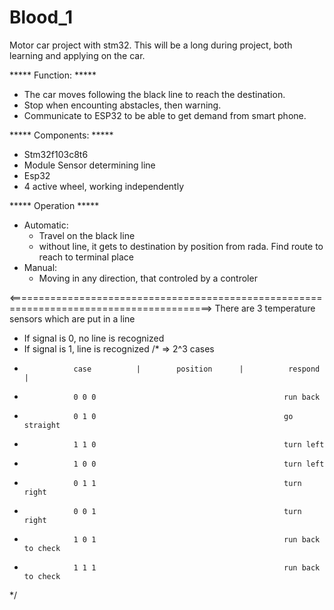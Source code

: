# Blood_1
Motor car project with stm32. This will be a long during project, both learning and applying on the car.

***** Function: *****
- The car moves following the black line to reach the destination.
- Stop when encounting abstacles, then warning.
- Communicate to ESP32 to be able to get demand from smart phone.

***** Components: *****
- Stm32f103c8t6
- Module Sensor determining line
- Esp32
- 4 active wheel, working independently

***** Operation *****
- Automatic:
  + Travel on the black line
  + without line, it gets to destination by position from rada. Find route to reach to terminal place
- Manual:
  + Moving in any direction, that controled by a controler

<=========================================================================================>
There are 3 temperature sensors which are put in a line
- If signal is 0, no line is recognized
- If signal is 1, line is recognized
/*
=> 2^3 cases
-                case          |        position      |          respond          |
-                0 0 0                                          run back
-                0 1 0                                          go straight
-                1 1 0                                          turn left
-                1 0 0                                          turn left
-                0 1 1                                          turn right
-                0 0 1                                          turn right             
-                1 0 1                                          run back to check 
-                1 1 1                                          run back to check
 */  
